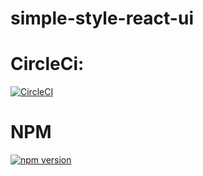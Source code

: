 # simple-style-react-ui


# CircleCi:
[![CircleCI](https://circleci.com/gh/circleci/circleci-docs.svg?style=svg)](https://circleci.com/gh/circleci/circleci-docs)

# NPM
[![npm version](https://badge.fury.io/js/simple-style-react-ui-test.svg)](https://badge.fury.io/js/simple-style-react-ui-test)